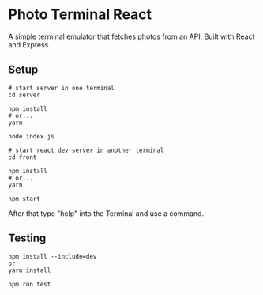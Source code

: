 # Photo Terminal React
A simple terminal emulator that fetches photos from an API. Built with React and Express.

## Setup
```
# start server in one terminal
cd server

npm install
# or...
yarn

node index.js

# start react dev server in another terminal
cd front

npm install
# or...
yarn

npm start
```

After that type "help" into the Terminal and use a command.

## Testing
```
npm install --include=dev
or
yarn install

npm run test
```
